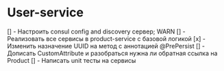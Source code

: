 # User-service
[] - Настроить consul config and discovery сервер; WARN
[] - Реализовать все сервисы в product-service с базовой логикой
[x] - Изменить назначение UUID на метод с аннотацией @PrePersist
[] - Дописать CustomAttribute и разобраться нужна ли обратная ссылка на Product 
[] - Написать unit тесты на сервисы 
